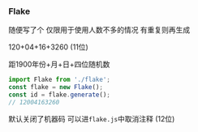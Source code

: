 ### Flake
随便写了个 仅限用于使用人数不多的情况 有重复则再生成

120+04+16+3260  (11位)

距1900年份+月+日+四位随机数
```js
import Flake from './flake';
const flake = new Flake();
const id = flake.generate();
// 12004163260
```
默认关闭了机器码 可以进`flake.js`中取消注释 (12位)